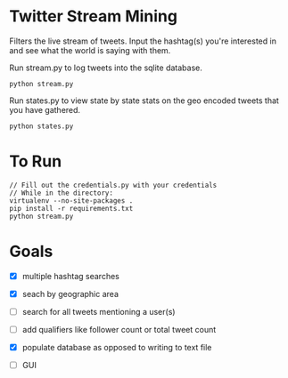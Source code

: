 Twitter Stream Mining
=====================
Filters the live stream of tweets. Input the hashtag(s) you're interested in and see what the world is saying with them.

Run stream.py to log tweets into the sqlite database.

	python stream.py

Run states.py to view state by state stats on the geo encoded tweets that you have gathered.

	python states.py

To Run
=====================

	// Fill out the credentials.py with your credentials
	// While in the directory:
	virtualenv --no-site-packages .
	pip install -r requirements.txt
	python stream.py
	

Goals
=====================

- [x] multiple hashtag searches
- [x] seach by geographic area
- [ ] search for all tweets mentioning a user(s)
- [ ] add qualifiers like follower count or total tweet count
- [x] populate database as opposed to writing to text file
- [ ] GUI


